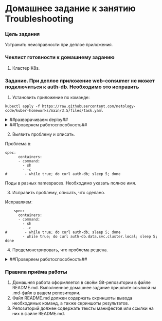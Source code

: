 # Домашнее задание к занятию Troubleshooting

### Цель задания

Устранить неисправности при деплое приложения.

### Чеклист готовности к домашнему заданию

1. Кластер K8s.

### Задание. При деплое приложение web-consumer не может подключиться к auth-db. Необходимо это исправить

1. Установить приложение по команде:
```shell
kubectl apply -f https://raw.githubusercontent.com/netology-code/kuber-homeworks/main/3.5/files/task.yaml
```
<details><summary>##разворачиваем deploy##</summary>

```shell
nrv@nrv:~/devops-netology/homeworks/kuber-3.5/files$ kubectl create namespace web
namespace/web created
nrv@nrv:~/devops-netology/homeworks/kuber-3.5/files$ kubectl create namespace data
namespace/data created
nrv@nrv:~/devops-netology/homeworks/kuber-3.5/files$ kubectl apply -f task.yaml
deployment.apps/web-consumer created
deployment.apps/auth-db created
service/auth-db created
nrv@nrv:~/devops-netology/homeworks/kuber-3.5/files$ kubectl get pods -n web
NAME                            READY   STATUS    RESTARTS   AGE
web-consumer-5f87765478-2fz2k   1/1     Running   0          60s
web-consumer-5f87765478-nnplt   1/1     Running   0          60s
nrv@nrv:~/devops-netology/homeworks/kuber-3.5/files$ kubectl get pods -n data
NAME                       READY   STATUS    RESTARTS   AGE
auth-db-7b5cdbdc77-cfvp9   1/1     Running   0          84s

```
</details>

<details><summary>##Проверяем работоспособность##</summary>

```shell
nrv@nrv:~/devops-netology/homeworks/kuber-3.5/files$ kubectl logs web-consumer-5f87765478-2fz2k -n web
curl: (6) Couldn't resolve host 'auth-db'
curl: (6) Couldn't resolve host 'auth-db'
curl: (6) Couldn't resolve host 'auth-db'
curl: (6) Couldn't resolve host 'auth-db'
curl: (6) Couldn't resolve host 'auth-db'
```
</details>

2. Выявить проблему и описать.

Проблема в:
```shell
spec:
      containers:
      - command:
        - sh
        - -c
#        - while true; do curl auth-db; sleep 5; done
```
Поды в разных namespaces.
Необходимо указать полное имя.

3. Исправить проблему, описать, что сделано.

Исправляем:
```shell
    spec:
      containers:
      - command:
        - sh
        - -c
#        - while true; do curl auth-db; sleep 5; done
        - while true; do curl auth-db.data.svc.cluster.local; sleep 5; done
```
4. Продемонстрировать, что проблема решена.

<details><summary>##Проверяем работоспособность##</summary>

```shell
nrv@nrv:~/devops-netology/homeworks/kuber-3.5/files$ kubectl apply -f task.yaml
deployment.apps/web-consumer configured
deployment.apps/auth-db unchanged
service/auth-db unchanged
nrv@nrv:~/devops-netology/homeworks/kuber-3.5/files$ kubectl get pods -n web
NAME                            READY   STATUS    RESTARTS   AGE
web-consumer-6fb89747cf-ln8fp   1/1     Running   0          39s
web-consumer-6fb89747cf-ncgq4   1/1     Running   0          44s
nrv@nrv:~/devops-netology/homeworks/kuber-3.5/files$ kubectl logs web-consumer-6fb89747cf-ln8fp -n web
  % Total    % Received % Xferd  Average Speed   Time    Time     Time  Current
                                 Dload  Upload   Total   Spent    Left  Speed
<!DOCTYPE html>
<html>
<head>
<title>Welcome to nginx!</title>
<style>
    body {
        width: 35em;
        margin: 0 auto;
        font-family: Tahoma, Verdana, Arial, sans-serif;
    }
</style>
</head>
<body>
<h1>Welcome to nginx!</h1>
<p>If you see this page, the nginx web server is successfully installed and
working. Further configuration is required.</p>

<p>For online documentation and support please refer to
<a href="http://nginx.org/">nginx.org</a>.<br/>
Commercial support is available at
<a href="http://nginx.com/">nginx.com</a>.</p>

<p><em>Thank you for using nginx.</em></p>
</body>
</html>
100   612  100   612    0     0  87716      0 --:--:-- --:--:-- --:--:--  199k
  % Total    % Received % Xferd  Average Speed   Time    Time     Time  Current
                                 Dload  Upload   Total   Spent    Left  Speed
100   612  100   612    0     0   103k      0 --:--:-- --:--:-- --:--:--  298k
```
</details>


### Правила приёма работы

1. Домашняя работа оформляется в своём Git-репозитории в файле README.md. Выполненное домашнее задание пришлите ссылкой на .md-файл в вашем репозитории.
2. Файл README.md должен содержать скриншоты вывода необходимых команд, а также скриншоты результатов.
3. Репозиторий должен содержать тексты манифестов или ссылки на них в файле README.md.

